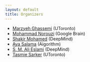 ```yaml
---
layout: default
title: Organizers
---
```


* [Marzyeh Ghassemi](http://www.marzyehghassemi.com/) (UToronto)
* [Mohammad Norouzi](https://norouzi.github.io/) (Google Brain)
* [Shakir Mohamed](http://shakirm.com) (DeepMind)
* [Aya Salama](https://twitter.com/2ayasalama) (Aigorithm)
* [S. M. Ali Eslami](http://arkitus.com/research) (DeepMind)
* [Tasmie Sarker](https://twitter.com/tasmiesarker?lang=en) (UToronto)
